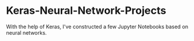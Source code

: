 # Keras-Neural-Network-Projects
With the help of Keras, I've constructed a few Jupyter Notebooks based on neural networks.
